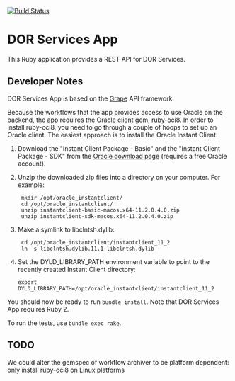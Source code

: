 [![Build Status](https://travis-ci.org/sul-dlss/dor-services-app.png?branch=master)](https://travis-ci.org/sul-dlss/dor-services-app)

# DOR Services App

This Ruby application provides a REST API for DOR Services.


## Developer Notes

DOR Services App is based on the [Grape](http://intridea.github.io/grape/) API framework.

Because the workflows that the app provides access to use Oracle on the backend, the app requires
the Oracle client gem, [ruby-oci8](https://github.com/kubo/ruby-oci8). In order to install
ruby-oci8, you need to go through a couple of hoops to set up an Oracle client. The easiest approach
is to install the Oracle Instant Client.

1. Download the "Instant Client Package - Basic" and the "Instant Client Package - SDK" from the
[Oracle download page](http://www.oracle.com/technetwork/topics/intel-macsoft-096467.html)
(requires a free Oracle account).

2. Unzip the downloaded zip files into a directory on your computer. For example:

        mkdir /opt/oracle_instantclient/
        cd /opt/oracle_instantclient/
        unzip instantclient-basic-macos.x64-11.2.0.4.0.zip
        unzip instantclient-sdk-macos.x64-11.2.0.4.0.zip

3. Make a symlink to libclntsh.dylib:

        cd /opt/oracle_instantclient/instantclient_11_2
        ln -s libclntsh.dylib.11.1 libclntsh.dylib

4. Set the DYLD\_LIBRARY\_PATH environment variable to point to the recently created Instant Client
directory:

   `export DYLD_LIBRARY_PATH=/opt/oracle_instantclient/instantclient_11_2`

You should now be ready to run `bundle install`. Note that DOR Services App requires Ruby 2.

To run the tests, use `bundle exec rake`.


## TODO

We could alter the gemspec of workflow archiver to be platform dependent: only install ruby-oci8 on Linux platforms
